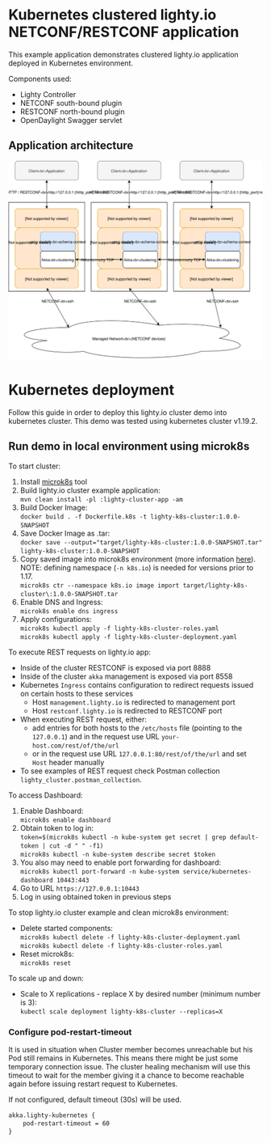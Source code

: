# Kubernetes clustered lighty.io NETCONF/RESTCONF application

This example application demonstrates clustered lighty.io application deployed in Kubernetes environment.

Components used:
* Lighty Controller
* NETCONF south-bound plugin
* RESTCONF north-bound plugin
* OpenDaylight Swagger servlet

## Application architecture
![Application Architecture](docs/app-architecture.svg)

# Kubernetes deployment
Follow this guide in order to deploy this lighty.io cluster demo into kubernetes cluster.
This demo was tested using kubernetes cluster v1.19.2.

## Run demo in local environment using microk8s
To start cluster:
1. Install [microk8s](https://microk8s.io/docs) tool
2. Build lighty.io cluster example application:  
  `mvn clean install -pl :lighty-cluster-app -am`
3. Build Docker Image:  
  `docker build . -f Dockerfile.k8s -t lighty-k8s-cluster:1.0.0-SNAPSHOT`
4. Save Docker Image as .tar:  
  `docker save --output="target/lighty-k8s-cluster:1.0.0-SNAPSHOT.tar" lighty-k8s-cluster:1.0.0-SNAPSHOT`
5. Copy saved image into microk8s environment (more information [here](https://microk8s.io/docs/registry-images)).  
  NOTE: defining namespace (`-n k8s.io`) is needed for versions prior to 1.17.  
  `microk8s ctr --namespace k8s.io image import target/lighty-k8s-cluster\:1.0.0-SNAPSHOT.tar`
6. Enable DNS and Ingress:  
  `microk8s enable dns ingress`
7. Apply configurations:  
  `microk8s kubectl apply -f lighty-k8s-cluster-roles.yaml`  
  `microk8s kubectl apply -f lighty-k8s-cluster-deployment.yaml`

To execute REST requests on lighty.io app:
- Inside of the cluster RESTCONF is exposed via port 8888
- Inside of the cluster `akka` management is exposed via port 8558
- Kubernetes `Ingress` contains configuration to redirect requests issued on certain hosts to these services
    - Host `management.lighty.io` is redirected to management port
    - Host `restconf.lighty.io` is redirected to RESTCONF port
- When executing REST request, either:
    - add entries for both hosts to the `/etc/hosts` file (pointing to the `127.0.0.1`) and in the request use URL
    `your-host.com/rest/of/the/url`
    - or in the request use URL `127.0.0.1:80/rest/of/the/url` and set `Host` header manually 
- To see examples of REST request check Postman collection `lighty_cluster.postman_collection`.

To access Dashboard:
1. Enable Dashboard:  
  `microk8s enable dashboard`
2. Obtain token to log in:  
  `token=$(microk8s kubectl -n kube-system get secret | grep default-token | cut -d " " -f1)`  
   `microk8s kubectl -n kube-system describe secret $token`
3. You also may need to enable port forwarding for dashboard:  
    `microk8s kubectl port-forward -n kube-system service/kubernetes-dashboard 10443:443`
4. Go to URL `https://127.0.0.1:10443`
5. Log in using obtained token in previous steps

To stop lighty.io cluster example and clean microk8s environment:
- Delete started components:  
  `microk8s kubectl delete -f lighty-k8s-cluster-deployment.yaml`  
  `microk8s kubectl delete -f lighty-k8s-cluster-roles.yaml`  
- Reset microk8s:  
  `microk8s reset`
  
To scale up and down:
- Scale to X replications - replace X by desired number (minimum number is 3):  
  `kubectl scale deployment lighty-k8s-cluster --replicas=X`


### Configure pod-restart-timeout
It is used in situation when Cluster member becomes unreachable but his Pod still remains in Kubernetes.
This means there might be just some temporary connection issue.
The cluster healing mechanism will use this timeout to wait for the member giving it a chance to become reachable again
before issuing restart request to Kubernetes.

If not configured, default timeout (30s) will be used.
```
akka.lighty-kubernetes {
    pod-restart-timeout = 60
}
```
